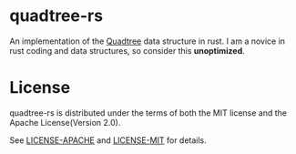 # quadtree-rs

An implementation of the [Quadtree](https://en.wikipedia.org/wiki/Quadtree) data structure in rust.
I am a novice in rust coding and data structures, so consider this **unoptimized**.

# License

quadtree-rs is distributed under the terms of both the MIT license and the Apache License(Version 2.0).

See [LICENSE-APACHE](LICENSE-APACHE) and [LICENSE-MIT](LICENSE-MIT) for details.